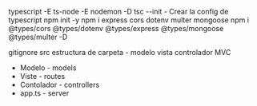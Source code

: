 typescript -E
ts-node -E
nodemon -D
tsc --init - Crear la config de typescript
npm init -y
npm i express cors dotenv multer mongoose 
npm i @types/cors @types/dotenv @types/express @types/mongoose @types/multer -D

gitignore
src
estructura de carpeta - modelo vista controlador MVC
- Modelo - models
- Viste - routes
- Contolador - controllers
- app.ts - server


